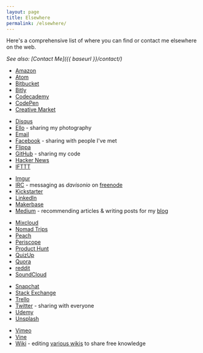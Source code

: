 ```yaml
---
layout: page
title: Elsewhere
permalink: /elsewhere/
---
```


Here's a comprehensive list of where you can find or contact me elsewhere on the web.

*See also: [Contact Me]({{ baseurl }}/contact/)*

<!--
	If not included, using strike-through or commented out:
		- some boring place
		- some niche forum/discussion type site
		- some place not in use or any other boring places.
-->

- [Amazon](https://www.amazon.co.uk/gp/profile/AQ1PI9JYK1YBD)
- [Atom](https://atom.io/users/davisonio)
- [Bitbucket](https://bitbucket.org/davisonio/)
- [Bitly](https://bitly.com/u/davisonio)
- [Codecademy](https://www.codecademy.com/davisonio)
- [CodePen](http://codepen.io/davisonio/)
- [Creative Market](https://creativemarket.com/davisonio)
<!-- [Devhumor](https://devhumor.com/user/davisonio) -->
- [Disqus](http://disqus.com/by/davisonio)
- [Ello](https://ello.co/davisonio) - sharing my photography <!-- https://photography.davison.io -->
- [Email](mailto:craig@davison.io)
- [Facebook](https://www.facebook.com/craig.davison1) - sharing with people I've met
- [Flippa](https://flippa.com/users/926571)
- [GitHub](https://github.com/davisonio) - sharing my code <!-- https://code.davison.io -->
- [Hacker News](https://news.ycombinator.com/user?id=davisonio)
- [IFTTT](https://ifttt.com/p/davisonio)
<!-- - [iFunny](http://ifunny.co/davisonio) -->
- [Imgur](https://imgur.com/user/davisonio)
- [IRC](irc://irc.freenode.net/davisonio,isnick) - messaging as *davisonio* on [freenode](https://freenode.net)
- [Kickstarter](https://www.kickstarter.com/profile/davisonio)
- [LinkedIn](http://uk.linkedin.com/in/davisonio)
- [Makerbase](https://makerbase.co/m/x75bg4)
- [Medium](https://medium.com/@davisonio) - recommending articles & writing posts for my [blog](https://blog.davison.io)
<!-- - [Meerkat](https://meerkatapp.co/davisonio) -->
- [Mixcloud](https://www.mixcloud.com/davisonio/)
- [Nomad Trips](https://nomadtrips.co/davisonio)
- [Peach](http://peach.cool/add/davisonio)
- [Periscope](https://www.periscope.tv/davisonio)
- [Product Hunt](https://www.producthunt.com/@davisonio)
- [QuizUp](https://www.quizup.com/profiles/235332054236811160)
- [Quora](https://www.quora.com/profile/Craig-Davison-3)
- [reddit](https://www.reddit.com/user/davisonio/)
- [SoundCloud](https://soundcloud.com/davisonio)
<!-- - [Sounds Just Like](http://www.soundsjustlike.com/profile/7807/craigdavison3) -->
- [Snapchat](https://www.snapchat.com/add/davisonio)
- [Stack Exchange](https://stackexchange.com/users/6582211/craig-davison)
- [Trello](https://trello.com/davisonio)
- [Twitter](https://twitter.com/davisonio) - sharing with everyone
- [Udemy](https://www.udemy.com/user/craig-davison/)
- [Unsplash](https://unsplash.com/davisonio)
<!-- - [Versioning](https://www.sitepoint.com/versioning/@davisonio) -->
- [Vimeo](https://vimeo.com/davisonio)
- [Vine](https://vine.co/davisonio)
- [Wiki](https://meta.wikimedia.org/wiki/User:Davisonio) - editing [various wikis](https://meta.wikimedia.org/wiki/User:Davisonio/Elsewhere) to share free knowledge
